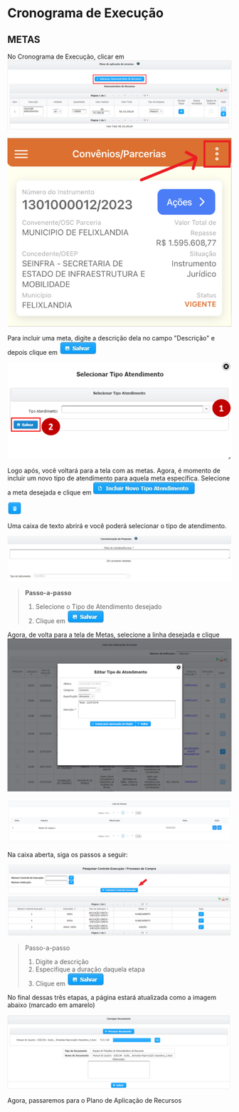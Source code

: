 # Cronograma de Execução

## METAS

No Cronograma de Execução, clicar em ![](../../.gitbook/assets/image%20%2854%29.png) 

![](../../.gitbook/assets/image%20%2858%29.png)

Para incluir uma meta, digite a descrição dela no campo "Descrição" e depois clique em ![](../../.gitbook/assets/icone_salvar.jpg) 

![](../../.gitbook/assets/image%20%2814%29.png)

Logo após, você voltará para a tela com as metas. Agora, é momento de incluir um novo tipo de atendimento para aquela meta específica. Selecione a meta desejada e clique em ![](../../.gitbook/assets/icone_incluir-novo-tipo-de-atendimento.jpg) 

![](../../.gitbook/assets/image%20%2859%29.png)

Uma caixa de texto abrirá e você poderá selecionar o tipo de atendimento.

![](../../.gitbook/assets/image%20%2822%29.png)

> **Passo-a-passo**
>
> 1. Selecione o Tipo de Atendimento desejado
> 2. Clique em ![](../../.gitbook/assets/icone_salvar.jpg)

Agora, de volta para a tela de Metas, selecione a linha desejada e clique ![](../../.gitbook/assets/image%20%283%29.png) 

![](../../.gitbook/assets/image%20%2868%29.png)

Na caixa aberta, siga os passos a seguir:

![](../../.gitbook/assets/image%20%2873%29.png)

> Passo-a-passo
>
> 1. Digite a descrição
> 2. Especifique a duração daquela etapa
> 3. Clique em ![](../../.gitbook/assets/icone_salvar.jpg)

No final dessas três etapas, a página estará atualizada como a imagem abaixo \(marcado em amarelo\)

![](../../.gitbook/assets/image%20%2842%29.png)

Agora, passaremos para o Plano de Aplicação de Recursos


